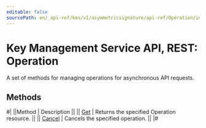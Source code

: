 ```yaml
---
editable: false
sourcePath: en/_api-ref/kms/v1/asymmetricsignature/api-ref/Operation/index.md
---
```


# Key Management Service API, REST: Operation

A set of methods for managing operations for asynchronous API requests.

## Methods

#|
||Method | Description ||
|| [Get](get.md) | Returns the specified Operation resource. ||
|| [Cancel](cancel.md) | Cancels the specified operation. ||
|#
